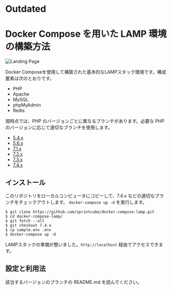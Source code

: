# Outdated
# Docker Compose を用いた LAMP 環境の構築方法

![Landing Page](https://preview.ibb.co/gOTa0y/LAMP_STACK.png)

Docker Composeを使用して構築された基本的なLAMPスタック環境です。構成要素は次のとおりです。

* PHP
* Apache
* MySQL
* phpMyAdmin
* Redis

現時点では、PHP のバージョンごとに異なるブランチがあります。必要な PHP のバージョンに応じて適切なブランチを使用します。

* [5.4.x](https://github.com/sprintcube/docker-compose-lamp/tree/5.4.x)
* [5.6.x](https://github.com/sprintcube/docker-compose-lamp/tree/5.6.x)
* [7.1.x](https://github.com/sprintcube/docker-compose-lamp/tree/7.1.x)
* [7.2.x](https://github.com/sprintcube/docker-compose-lamp/tree/7.2.x)
* [7.3.x](https://github.com/sprintcube/docker-compose-lamp/tree/7.3.x)
* [7.4.x](https://github.com/sprintcube/docker-compose-lamp/tree/7.4.x)

## インストール

このリポジトリをローカルコンピュータにコピーして、7.4.x などの適切なブランチをチェックアウトします。
`docker-compose up -d` を実行します。


```shell
$ git clone https://github.com/sprintcube/docker-compose-lamp.git
$ cd docker-compose-lamp/
$ git fetch --all
$ git checkout 7.4.x
$ cp sample.env .env
$ docker-compose up -d
```

LAMPスタックの準備が整いました。`http://localhost` 経由でアクセスできます。

## 設定と利用法

該当するバージョンのブランチの README.md を読んでください。
